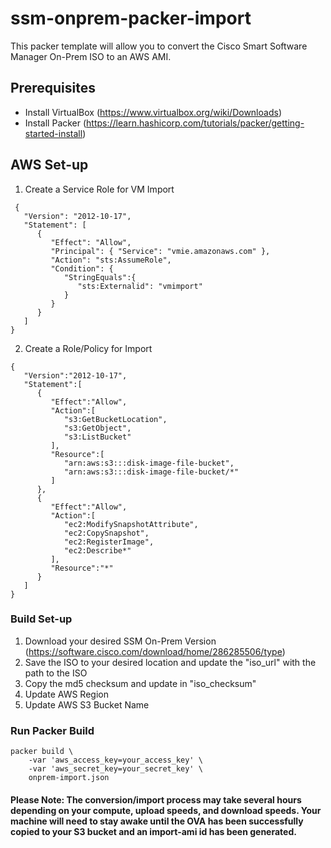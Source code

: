 # ssm-onprem-packer-import

This packer template will allow you to convert the Cisco Smart Software Manager On-Prem ISO to an AWS AMI.

## Prerequisites

- Install VirtualBox (https://www.virtualbox.org/wiki/Downloads)
- Install Packer (https://learn.hashicorp.com/tutorials/packer/getting-started-install)

## AWS Set-up

1. Create a Service Role for VM Import
```
 {
   "Version": "2012-10-17",
   "Statement": [
      {
         "Effect": "Allow",
         "Principal": { "Service": "vmie.amazonaws.com" },
         "Action": "sts:AssumeRole",
         "Condition": {
            "StringEquals":{
               "sts:Externalid": "vmimport"
            }
         }
      }
   ]
}
```
2. Create a Role/Policy for Import
```
{
   "Version":"2012-10-17",
   "Statement":[
      {
         "Effect":"Allow",
         "Action":[
            "s3:GetBucketLocation",
            "s3:GetObject",
            "s3:ListBucket"
         ],
         "Resource":[
            "arn:aws:s3:::disk-image-file-bucket",
            "arn:aws:s3:::disk-image-file-bucket/*"
         ]
      },
      {
         "Effect":"Allow",
         "Action":[
            "ec2:ModifySnapshotAttribute",
            "ec2:CopySnapshot",
            "ec2:RegisterImage",
            "ec2:Describe*"
         ],
         "Resource":"*"
      }
   ]
}
```

### Build Set-up

1. Download your desired SSM On-Prem Version (https://software.cisco.com/download/home/286285506/type)
2. Save the ISO to your desired location and update the "iso_url" with the path to the ISO
3. Copy the md5 checksum and update in "iso_checksum"
4. Update AWS Region
5. Update AWS S3 Bucket Name

### Run Packer Build

```
packer build \
    -var 'aws_access_key=your_access_key' \
    -var 'aws_secret_key=your_secret_key' \
    onprem-import.json
 ```

#### Please Note:  The conversion/import process may take several hours depending on your compute, upload speeds, and download speeds.  Your machine will need to stay awake until the OVA has been successfully copied to your S3 bucket and an import-ami id has been generated.  

 

